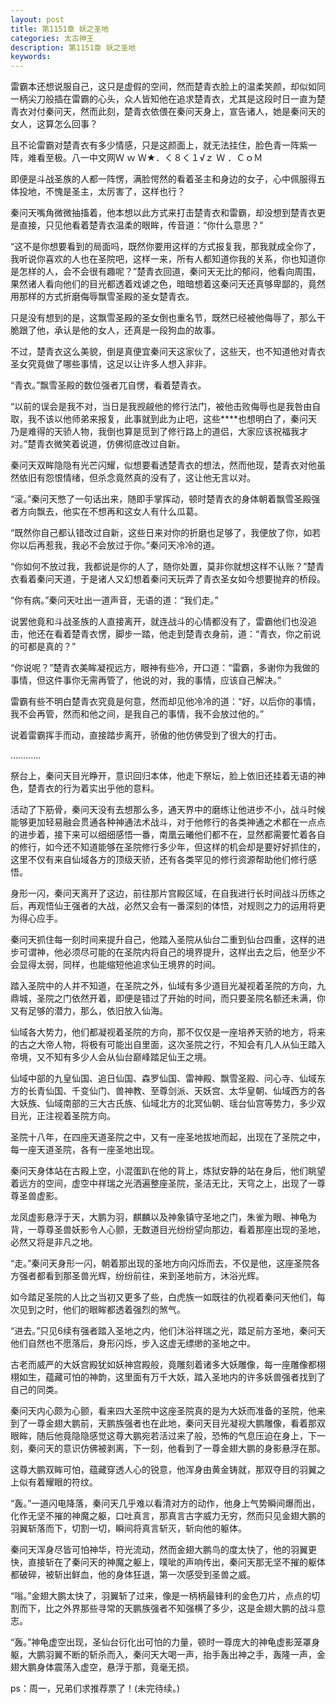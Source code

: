 ```yaml
---
layout: post
title: 第1151章 妖之圣地
categories: 太古神王
description: 第1151章 妖之圣地
keywords:
---
```


雷霸本还想说服自己，这只是虚假的空间，然而楚青衣脸上的温柔笑颜，却似如同一柄尖刀般插在雷霸的心头，众人皆知他在追求楚青衣，尤其是这段时日一直为楚青衣对付秦问天，然而此刻，楚青衣依偎在秦问天身上，宣告诸人，她是秦问天的女人，这算怎么回事？

且不论雷霸对楚青衣有多少情感，只是这颜面上，就无法挂住，脸色青一阵紫一阵，难看至极。八一中文网Ｗ ｗ Ｗ★．く８く１√ｚ Ｗ ．ＣｏＭ

即便是斗战圣族的人都一阵愣，满脸愕然的看着圣主和身边的女子，心中佩服得五体投地，不愧是圣主，太厉害了，这样也行？

秦问天嘴角微微抽搐着，他本想以此方式来打击楚青衣和雷霸，却没想到楚青衣更是直接，只见他看着楚青衣温柔的眼眸，传音道：“你什么意思？”

“这不是你想要看到的局面吗，既然你要用这样的方式报复我，那我就成全你了，我听说你喜欢的人也在圣院吧，这样一来，所有人都知道你我的关系，你也知道你是怎样的人，会不会很有趣呢？”楚青衣回道，秦问天无比的郁闷，他看向周围，果然诸人看向他们的目光都透着戏谑之色，暗暗想着这秦问天还真够卑鄙的，竟然用那样的方式折磨侮辱飘雪圣殿的圣女楚青衣。

只是没有想到的是，这飘雪圣殿的圣女倒也重名节，既然已经被他侮辱了，那么干脆跟了他，承认是他的女人，还真是一段狗血的故事。

不过，楚青衣这么美貌，倒是真便宜秦问天这家伙了，这些天，也不知道他对青衣圣女究竟做了哪些事情，这足以让许多人想入非非。

“青衣。”飘雪圣殿的数位强者兀自愣，看着楚青衣。

“以前的误会是我不对，当日是我觊觎他的修行法门，被他击败侮辱也是我咎由自取，我不该以他师弟来报复，此事就到此为止吧，这些****也想明白了，秦问天乃是难得的天骄人物，我倒也算是觅到了修行路上的道侣，大家应该祝福我才对。”楚青衣微笑着说道，仿佛彻底改过自新。

秦问天双眸隐隐有光芒闪耀，似想要看透楚青衣的想法，然而他现，楚青衣对他虽然依旧有怨恨情绪，但杀念竟然真的没有了，这让他无言以对。

“滚。”秦问天憋了一句话出来，随即手掌挥动，顿时楚青衣的身体朝着飘雪圣殿强者方向飘去，他实在不想再和这女人有什么瓜葛。

“既然你自己都认错改过自新，这些日来对你的折磨也足够了，我便放了你，如若你以后再惹我，我必不会放过于你。”秦问天冷冷的道。

“你如何不放过我，我都说是你的人了，随你处置，莫非你就想这样不认账？”楚青衣看着秦问天道，于是诸人又幻想着秦问天玩弄了青衣圣女如今想要抛弃的桥段。

“你有病。”秦问天吐出一道声音，无语的道：“我们走。”

说罢他竟和斗战圣族的人直接离开，就连战斗的心情都没有了，雷霸他们也没追击，他还在看着楚青衣愣，脚步一踏，他走到楚青衣身前，道：“青衣，你之前说的可都是真的？”

“你说呢？”楚青衣美眸凝视远方，眼神有些冷，开口道：“雷霸，多谢你为我做的事情，但这件事你无需再管了，他说的对，我的事情，应该自己解决。”

雷霸有些不明白楚青衣究竟是何意，然而却见他冷冷的道：“好，以后你的事情，我不会再管，然而和他之间，是我自己的事情，我不会放过他的。”

说着雷霸挥手而动，直接踏步离开，骄傲的他仿佛受到了很大的打击。

…………

祭台上，秦问天目光睁开，意识回归本体，他走下祭坛，脸上依旧还挂着无语的神色，楚青衣的行为着实出乎他的意料。

活动了下筋骨，秦问天没有去想那么多，通天界中的磨练让他进步不小，战斗时候能够更加轻易融会贯通各种神通法术战斗，对于他修行的各类神通之术都在一点点的进步着，接下来可以细细感悟一番，南凰云曦他们都不在，显然都需要忙着各自的修行，如今还不知道能够在圣院修行多少年，但这样的机会却是要好好抓住的，这里不仅有来自仙域各方的顶级天骄，还有各类罕见的修行资源帮助他们修行感悟。

身形一闪，秦问天离开了这边，前往那片宫殿区域，在自我进行长时间战斗历练之后，再观悟仙王强者的大战，必然又会有一番深刻的体悟，对规则之力的运用将更为得心应手。

秦问天抓住每一刻时间来提升自己，他踏入圣院从仙台二重到仙台四重，这样的进步可谓神，他必须尽可能的在圣院内将自己的境界提升，这样出去之后，他至少不会显得太弱，同样，也能缩短他追求仙王境界的时间。

踏入圣院中的人并不知道，在圣院之外，仙域有多少道目光凝视着圣院的方向，九鼎城，圣院之门依然开着，即便是错过了开始的时间，而只要圣院名额还未满，你又有足够的潜力，那么，依旧放入仙海。

仙域各大势力，他们都凝视着圣院的方向，那不仅仅是一座培养天骄的地方，将来的古之大帝人物，将极有可能出自里面，这次圣院之行，不知会有几人从仙王踏入帝境，又不知有多少人会从仙台巅峰踏足仙王之境。

仙域中部的九皇仙国、追日仙国、森罗仙国、雷神殿、飘雪圣殿、问心寺、仙域东方的长青仙国、千变仙门、兽神教、至尊剑派、天妖宫、太华皇朝、仙域西方的各大妖族、仙域南部的三大古氏族、仙域北方的北冥仙朝、瑶台仙宫等势力，多少双目光，正注视着圣院方向。

圣院十八年，在四座天道圣院之中，又有一座圣地拔地而起，出现在了圣院之中，每一座天道圣院，各有一座圣地出现。

秦问天身体站在古殿上空，小混蛋趴在他的背上，炼狱安静的站在身后，他们眺望着远方的空间，虚空中祥瑞之光洒遍整座圣院，圣洁无比，天穹之上，出现了一尊尊圣兽虚影。

龙凤虚影悬浮于天，大鹏为羽，麒麟以及神象镇守圣地之门，朱雀为眼、神龟为背，一尊尊圣兽妖影令人心颤，无数道目光纷纷望向那边，看着那座出现的圣地，必然又将是非凡之地。

“走。”秦问天身形一闪，朝着那出现的圣地方向闪烁而去，不仅是他，这座圣院各方强者都看到那圣兽光辉，纷纷前往，来到圣地前方，沐浴光辉。

如今踏足圣院的人比之当初又更多了些，白虎族一如既往的仇视着秦问天他们，每次见到之时，他们的眼眸都透着强烈的煞气。

“进去。”只见6续有强者踏入圣地之内，他们沐浴祥瑞之光，踏足前方圣地，秦问天他们自然也不愿落后，身形闪烁，步入这虚无缥缈的圣地之中。

古老而威严的大妖宫殿犹如妖神宫殿般，竟雕刻着诸多大妖雕像，每一座雕像都栩栩如生，蕴藏可怕的神韵，这里面有万千大妖，踏入圣地内的许多妖兽强者找到了自己的同类。

秦问天内心颇为心颤，看来四大圣院中这座圣院真的是为大妖而准备的圣院，他来到了一尊金翅大鹏前，天鹏族强者也在此地，秦问天目光凝视大鹏雕像，看着那双眼眸，随后他竟隐隐感觉这尊大鹏宛若活过来了般，恐怖的气息压迫在身上，下一刻，秦问天的意识仿佛被剥离，下一刻，他看到了一尊金翅大鹏的身影悬浮在那。

这尊大鹏双眸可怕，蕴藏穿透人心的锐意，他浑身由黄金铸就，那双夺目的羽翼之上似有着耀眼的符纹。

“轰。”一道闪电降落，秦问天几乎难以看清对方的动作，他身上气势瞬间爆而出，化作无坚不摧的神魔之躯，口吐真言，那真言古字威力无穷，然而只见金翅大鹏的羽翼斩落而下，切割一切，瞬间将真言斩灭，斩向他的躯体。

秦问天浑身尽皆可怕神华，符光流动，然而金翅大鹏鸟的度太快了，他的羽翼更快，直接斩在了秦问天的神魔之躯上，噗呲的声响传出，秦问天那无坚不摧的躯体都破碎，被斩出鲜血，他的身体狂退，第一次感受到圣兽之威。

“嗡。”金翅大鹏太快了，羽翼斩了过来，像是一柄柄最锋利的金色刀片，点点的切割而下，比之外界那些寻常的天鹏族强者不知强横了多少，这是金翅大鹏的战斗意志。

“轰。”神龟虚空出现，圣仙台衍化出可怕的力量，顿时一尊庞大的神龟虚影笼罩身躯，大鹏羽翼不断的斩杀而入，秦问天大喝一声，抬手轰出神之手，轰隆一声，金翅大鹏身体震荡入虚空，悬浮于那，竟毫无损。

ps：周一，兄弟们求推荐票了！(未完待续。)
